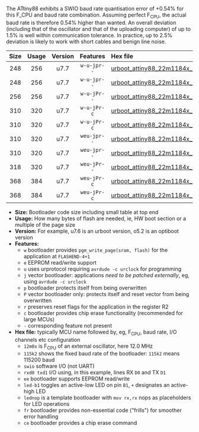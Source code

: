 The ATtiny88 exhibits a SWIO baud rate quantisation error of +0.54% for this F_CPU and baud rate combination. Assuming perfect F<sub>CPU</sub>, the actual baud rate is therefore 0.54% higher than wanted. An overall deviation (including that of the oscillator and that of the uploading computer) of up to 1.5% is well within communication tolerance. In practice, up to 2.5% deviation is likely to work with short cables and benign line noise.

|Size|Usage|Version|Features|Hex file|
|:-:|:-:|:-:|:-:|:--|
|248|256|u7.7|`w-u-jpr--`|[urboot_attiny88_22m1184x_+250k0_swio_rxd7_txd6_led+d0.hex](https://raw.githubusercontent.com/stefanrueger/urboot.hex/main/mcus/attiny88/external_oscillator/fcpu_22m1184x/br_+250k0/urboot_attiny88_22m1184x_+250k0_swio_rxd7_txd6_led+d0.hex)|
|248|256|u7.7|`w-u-jpr--`|[urboot_attiny88_22m1184x_+250k0_swio_rxd7_txd6_lednop.hex](https://raw.githubusercontent.com/stefanrueger/urboot.hex/main/mcus/attiny88/external_oscillator/fcpu_22m1184x/br_+250k0/urboot_attiny88_22m1184x_+250k0_swio_rxd7_txd6_lednop.hex)|
|256|256|u7.7|`w-u-jPr--`|[urboot_attiny88_22m1184x_+250k0_swio_rxd7_txd6.hex](https://raw.githubusercontent.com/stefanrueger/urboot.hex/main/mcus/attiny88/external_oscillator/fcpu_22m1184x/br_+250k0/urboot_attiny88_22m1184x_+250k0_swio_rxd7_txd6.hex)|
|310|320|u7.7|`w-u-jPr-c`|[urboot_attiny88_22m1184x_+250k0_swio_rxd7_txd6_led+d0_fr_ce.hex](https://raw.githubusercontent.com/stefanrueger/urboot.hex/main/mcus/attiny88/external_oscillator/fcpu_22m1184x/br_+250k0/urboot_attiny88_22m1184x_+250k0_swio_rxd7_txd6_led+d0_fr_ce.hex)|
|310|320|u7.7|`w-u-jPr-c`|[urboot_attiny88_22m1184x_+250k0_swio_rxd7_txd6_lednop_fr_ce.hex](https://raw.githubusercontent.com/stefanrueger/urboot.hex/main/mcus/attiny88/external_oscillator/fcpu_22m1184x/br_+250k0/urboot_attiny88_22m1184x_+250k0_swio_rxd7_txd6_lednop_fr_ce.hex)|
|310|320|u7.7|`weu-jpr--`|[urboot_attiny88_22m1184x_+250k0_swio_rxd7_txd6_ee_led+d0.hex](https://raw.githubusercontent.com/stefanrueger/urboot.hex/main/mcus/attiny88/external_oscillator/fcpu_22m1184x/br_+250k0/urboot_attiny88_22m1184x_+250k0_swio_rxd7_txd6_ee_led+d0.hex)|
|310|320|u7.7|`weu-jpr--`|[urboot_attiny88_22m1184x_+250k0_swio_rxd7_txd6_ee_lednop.hex](https://raw.githubusercontent.com/stefanrueger/urboot.hex/main/mcus/attiny88/external_oscillator/fcpu_22m1184x/br_+250k0/urboot_attiny88_22m1184x_+250k0_swio_rxd7_txd6_ee_lednop.hex)|
|318|320|u7.7|`weu-jPr--`|[urboot_attiny88_22m1184x_+250k0_swio_rxd7_txd6_ee.hex](https://raw.githubusercontent.com/stefanrueger/urboot.hex/main/mcus/attiny88/external_oscillator/fcpu_22m1184x/br_+250k0/urboot_attiny88_22m1184x_+250k0_swio_rxd7_txd6_ee.hex)|
|368|384|u7.7|`weu-jPr-c`|[urboot_attiny88_22m1184x_+250k0_swio_rxd7_txd6_ee_led+d0_fr_ce.hex](https://raw.githubusercontent.com/stefanrueger/urboot.hex/main/mcus/attiny88/external_oscillator/fcpu_22m1184x/br_+250k0/urboot_attiny88_22m1184x_+250k0_swio_rxd7_txd6_ee_led+d0_fr_ce.hex)|
|368|384|u7.7|`weu-jPr-c`|[urboot_attiny88_22m1184x_+250k0_swio_rxd7_txd6_ee_lednop_fr_ce.hex](https://raw.githubusercontent.com/stefanrueger/urboot.hex/main/mcus/attiny88/external_oscillator/fcpu_22m1184x/br_+250k0/urboot_attiny88_22m1184x_+250k0_swio_rxd7_txd6_ee_lednop_fr_ce.hex)|

- **Size:** Bootloader code size including small table at top end
- **Usage:** How many bytes of flash are needed, ie, HW boot section or a multiple of the page size
- **Version:** For example, u7.6 is an urboot version, o5.2 is an optiboot version
- **Features:**
  + `w` bootloader provides `pgm_write_page(sram, flash)` for the application at `FLASHEND-4+1`
  + `e` EEPROM read/write support
  + `u` uses urprotocol requiring `avrdude -c urclock` for programming
  + `j` vector bootloader: applications *need to be patched externally*, eg, using `avrdude -c urclock`
  + `p` bootloader protects itself from being overwritten
  + `P` vector bootloader only: protects itself and reset vector from being overwritten
  + `r` preserves reset flags for the application in the register R2
  + `c` bootloader provides chip erase functionality (recommended for large MCUs)
  + `-` corresponding feature not present
- **Hex file:** typically MCU name followed by, eg, F<sub>CPU</sub>, baud rate, I/O channels etc configuration
  + `12m0x` is F<sub>CPU</sub> of an external oscillator, here 12.0 MHz
  + `115k2` shows the fixed baud rate of the bootloader: `115k2` means 115200 baud
  + `swio` software I/O (not UART)
  + `rxd0 txd1` I/O using, in this example, lines RX `D0` and TX `D1`
  + `ee` bootloader supports EEPROM read/write
  + `led-b1` toggles an active-low LED on pin `B1`, `+` designates an active-high LED
  + `lednop` is a template bootloader with `mov rx,rx` nops as placeholders for LED operations
  + `fr` bootloader provides non-essential code ("frills") for smoother error handling
  + `ce` bootloader provides a chip erase command
